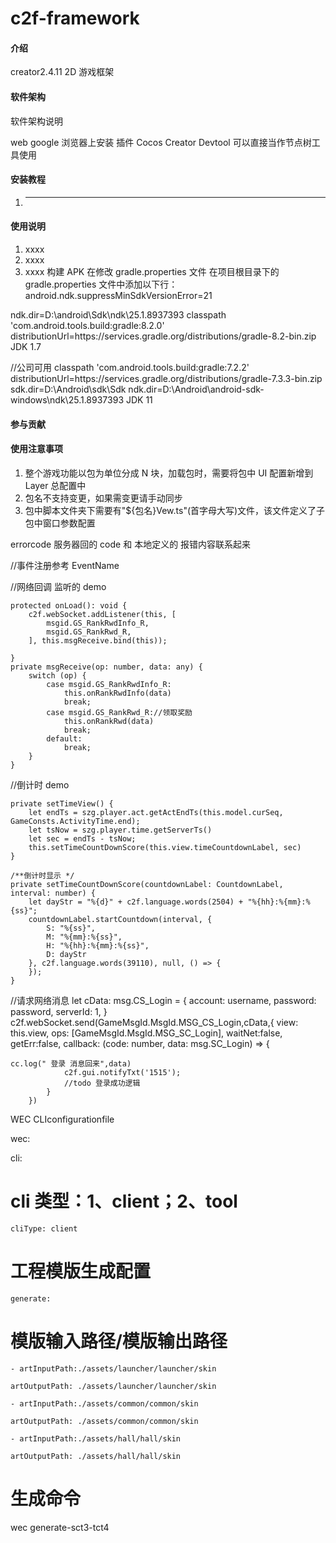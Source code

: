 # c2f-framework

#### 介绍

creator2.4.11 2D 游戏框架

#### 软件架构

软件架构说明

web google 浏览器上安装 插件 Cocos Creator Devtool 可以直接当作节点树工具使用

#### 安装教程

1. ***

#### 使用说明

1. xxxx
2. xxxx
3. xxxx
   构建 APK
   在修改 gradle.properties 文件
   在项目根目录下的 gradle.properties 文件中添加以下行：
   android.ndk.suppressMinSdkVersionError=21

ndk.dir=D\:\\android\\Sdk\\ndk\\25.1.8937393
classpath 'com.android.tools.build:gradle:8.2.0'
distributionUrl=https\://services.gradle.org/distributions/gradle-8.2-bin.zip
JDK 1.7

//公司可用
classpath 'com.android.tools.build:gradle:7.2.2'
distributionUrl=https\://services.gradle.org/distributions/gradle-7.3.3-bin.zip
sdk.dir=D\:\\Android\\sdk\\Sdk
ndk.dir=D\:\\Android\\android-sdk-windows\\ndk\\25.1.8937393
JDK 11

#### 参与贡献

#### 使用注意事项

1. 整个游戏功能以包为单位分成 N 块，加载包时，需要将包中 UI 配置新增到 Layer 总配置中
2. 包名不支持变更，如果需变更请手动同步
3. 包中脚本文件夹下需要有"${包名}Vew.ts"(首字母大写)文件，该文件定义了子包中窗口参数配置

errorcode 服务器回的 code 和 本地定义的 报错内容联系起来

//事件注册参考 EventName

//网络回调 监听的 demo

    protected onLoad(): void {
        c2f.webSocket.addListener(this, [
            msgid.GS_RankRwdInfo_R,
            msgid.GS_RankRwd_R,
        ], this.msgReceive.bind(this));

    }
    private msgReceive(op: number, data: any) {
        switch (op) {
            case msgid.GS_RankRwdInfo_R:
                this.onRankRwdInfo(data)
                break;
            case msgid.GS_RankRwd_R://领取奖励
                this.onRankRwd(data)
                break;
            default:
                break;
        }
    }

//倒计时 demo

    private setTimeView() {
        let endTs = szg.player.act.getActEndTs(this.model.curSeq, GameConsts.ActivityTime.end);
        let tsNow = szg.player.time.getServerTs()
        let sec = endTs - tsNow;
        this.setTimeCountDownScore(this.view.timeCountdownLabel, sec)
    }

    /**倒计时显示 */
    private setTimeCountDownScore(countdownLabel: CountdownLabel, interval: number) {
        let dayStr = "%{d}" + c2f.language.words(2504) + "%{hh}:%{mm}:%{ss}";
        countdownLabel.startCountdown(interval, {
            S: "%{ss}",
            M: "%{mm}:%{ss}",
            H: "%{hh}:%{mm}:%{ss}",
            D: dayStr
        }, c2f.language.words(39110), null, () => {
        });
    }

//请求网络消息
let cData: msg.CS_Login = {
account: username,
password: password,
serverId: 1,
}
c2f.webSocket.send(GameMsgId.MsgId.MSG_CS_Login,cData,{
view: this.view,
ops: [GameMsgId.MsgId.MSG_SC_Login],
waitNet:false,
getErr:false,
callback: (code: number, data: msg.SC_Login) => {

    cc.log(" 登录 消息回来",data)
                c2f.gui.notifyTxt('1515');
                //todo 登录成功逻辑
            }
        })

WEC CLIconfigurationfile

wec:

cli:

# cli 类型：1、client；2、tool

    cliType: client

# 工程模版生成配置

    generate:

# 模版输入路径/模版输出路径

    - artInputPath:./assets/launcher/launcher/skin

    artOutputPath: ./assets/launcher/launcher/skin

    - artInputPath:./assets/common/common/skin

    artOutputPath: ./assets/common/common/skin

    - artInputPath:./assets/hall/hall/skin

    artOutputPath: ./assets/hall/hall/skin

# 生成命令

wec generate-sct3-tct4
